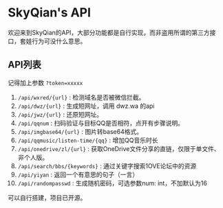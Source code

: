 # SkyQian's API

欢迎来到SkyQian的API，大部分功能都是自行实现，而非盗用所谓的第三方接口，套娃行为可没什么意思。

## API列表

记得加上参数 `?token=xxxxx`

1. `/api/wxred/{url}` : 检测域名是否被微信拦截。
2. `/api/dwz/{url}` : 生成短网址，调用 dwz.wa 的api
3. `/api/jwz/{url}` : 还原短网址。
4. `/api/qqnum` : 扫码验证与目标QQ是否相符，点开有步骤说明。
5. `/api/imgbase64/{url}` : 图片转base64格式。
6. `/api/qqmusic/listen-time/{qq}` : 增加QQ音乐时长
7. `/api/onedrive/zl/{url}` : 获取OneDrive文件分享的直链，仅限于单文件、非个人版。
8. `/api/search/bbs/{keywords}` : 通过关键字搜索1OVE论坛中的资源
9. `/api/yiyan` : 返回一个有意思的句子（一言）
10. `/api/randompasswd` : 生成随机密码，可选参数num: int，不加默认为16

可以自行搭建，项目已开源。 